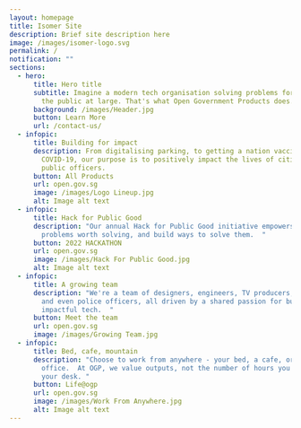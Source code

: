 ```yaml
---
layout: homepage
title: Isomer Site
description: Brief site description here
image: /images/isomer-logo.svg
permalink: /
notification: ""
sections:
  - hero:
      title: Hero title
      subtitle: Imagine a modern tech organisation solving problems for the benefit of
        the public at large. That's what Open Government Products does.
      background: /images/Header.jpg
      button: Learn More
      url: /contact-us/
  - infopic:
      title: Building for impact
      description: From digitalising parking, to getting a nation vaccinated against
        COVID-19, our purpose is to positively impact the lives of citizens and
        public officers.
      button: All Products
      url: open.gov.sg
      image: /images/Logo Lineup.jpg
      alt: Image alt text
  - infopic:
      title: Hack for Public Good
      description: "Our annual Hack for Public Good initiative empowers people to find
        problems worth solving, and build ways to solve them.  "
      button: 2022 HACKATHON
      url: open.gov.sg
      image: /images/Hack For Public Good.jpg
      alt: Image alt text
  - infopic:
      title: A growing team
      description: "We're a team of designers, engineers, TV producers, professors,
        and even police officers, all driven by a shared passion for building
        impactful tech.  "
      button: Meet the team
      url: open.gov.sg
      image: /images/Growing Team.jpg
  - infopic:
      title: Bed, cafe, mountain
      description: "Choose to work from anywhere - your bed, a cafe, or the
        office.  At OGP, we value outputs, not the number of hours you sit at
        your desk. "
      button: Life@ogp
      url: open.gov.sg
      image: /images/Work From Anywhere.jpg
      alt: Image alt text
---
```

